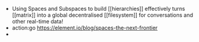 - Using Spaces and Subspaces to build [[hierarchies]] effectively turns [[matrix]] into a global decentralised [[filesystem]] for conversations and other real-time data!
- action:go https://element.io/blog/spaces-the-next-frontier
- 